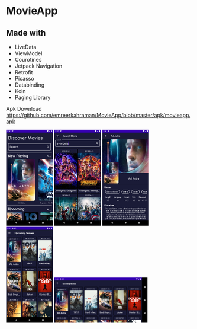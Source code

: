 # MovieApp

## Made with 
* LiveData
* ViewModel
* Courotines
* Jetpack Navigation
* Retrofit
* Picasso
* Databinding
* Koin
* Paging Library

Apk Download
https://github.com/emreerkahraman/MovieApp/blob/master/apk/movieapp.apk
 

<p float="left">
   <img src="https://github.com/emreerkahraman/MovieApp/blob/master/art/11.png" width="25%" height="25%">
   <img src="https://github.com/emreerkahraman/MovieApp/blob/master/art/12.png" width="25%" height="25%">
   <img src="https://github.com/emreerkahraman/MovieApp/blob/master/art/13.png" width="25%" height="25%">
   <img src="https://github.com/emreerkahraman/MovieApp/blob/master/art/14.png" width="25%" height="25%">
   <img src="https://github.com/emreerkahraman/MovieApp/blob/master/art/15.png" width="50%" height="50%">
   
   
</p>


